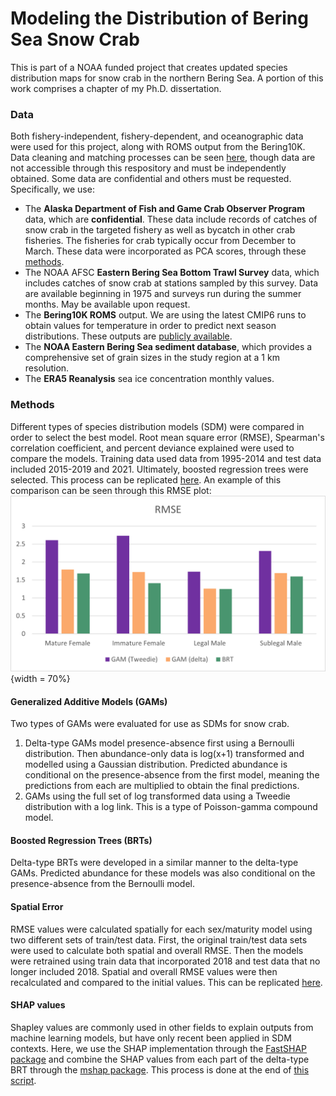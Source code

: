 # Modeling the Distribution of Bering Sea Snow Crab

This is part of a NOAA funded project that creates updated species distribution maps for snow crab in the northern Bering Sea. A portion of this work comprises a chapter of my Ph.D. dissertation.

### Data
Both fishery-independent, fishery-dependent, and oceanographic data were used for this project, along with ROMS output from the Bering10K. Data cleaning and matching processes can be seen [here](code/data_matching.R), though data are not accessible through this respository and must be independently obtained. Some data are confidential and others must be requested. Specifically, we use:
- The **Alaska Department of Fish and Game Crab Observer Program** data, which are __confidential__. These data include records of catches of snow crab in the targeted fishery as well as bycatch in other crab fisheries. The fisheries for crab typically occur from December to March. These data were incorporated as PCA scores, through these [methods](code/observer_PCA.R).
- The NOAA AFSC **Eastern Bering Sea Bottom Trawl Survey** data, which includes catches of snow crab at stations sampled by this survey. Data are available beginning in 1975 and surveys run during the summer months. May be available upon request.
- The **Bering10K ROMS** output. We are using the latest CMIP6 runs to obtain values for temperature in order to predict next season distributions. These outputs are [publicly available](https://beringnpz.github.io/roms-bering-sea/B10K-dataset-docs/).
- The **NOAA Eastern Bering Sea sediment database**, which provides a comprehensive set of grain sizes in the study region at a 1 km resolution.
- The **ERA5 Reanalysis** sea ice concentration monthly values.

### Methods
Different types of species distribution models (SDM) were compared in order to select the best model. Root mean square error (RMSE), Spearman's correlation coefficient, and percent deviance explained were used to compare the models. Training data used data from 1995-2014 and test data included 2015-2019 and 2021. Ultimately, boosted regression trees were selected. This process can be replicated [here](code/model_evaluation.R). An example of this comparison can be seen through this RMSE plot:
![RMSE](results/RMSE_plot.png){width = 70%}

#### Generalized Additive Models (GAMs)
Two types of GAMs were evaluated for use as SDMs for snow crab.
1. Delta-type GAMs model presence-absence first using a Bernoulli distribution. Then abundance-only data is log(x+1) transformed and modelled using a Gaussian distribution. Predicted abundance is conditional on the presence-absence from the first model, meaning the predictions from each are multiplied to obtain the final predictions.
2. GAMs using the full set of log transformed data using a Tweedie distribution with a log link. This is a type of Poisson-gamma compound model.

#### Boosted Regression Trees (BRTs)
Delta-type BRTs were developed in a similar manner to the delta-type GAMs. Predicted abundance for these models was also conditional on the presence-absence from the Bernoulli model. 

#### Spatial Error
RMSE values were calculated spatially for each sex/maturity model using two different sets of train/test data. First, the original train/test data sets were used to calculate both spatial and overall RMSE. Then the models were retrained using train data that incorporated 2018 and test data that no longer included 2018. Spatial and overall RMSE values were then recalculated and compared to the initial values. This can be replicated [here](code/model_spatial_error.R).

#### SHAP values
Shapley values are commonly used in other fields to explain outputs from machine learning models, but have only recent been applied in SDM contexts. Here, we use the SHAP implementation through the [FastSHAP package](https://cran.r-project.org/web/packages/fastshap/index.html) and combine the SHAP values from each part of the delta-type BRT through the [mshap package](https://cran.r-project.org/web/packages/mshap/index.html). This process is done at the end of [this script](code/model_evaluation.R).
